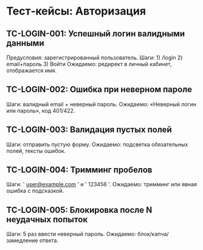 # Тест‑кейсы: Авторизация

## TC-LOGIN-001: Успешный логин валидными данными
Предусловия: зарегистрированный пользователь.
Шаги: 1) /login 2) email+пароль 3) Войти
Ожидаемо: редирект в личный кабинет, отображается имя.

## TC-LOGIN-002: Ошибка при неверном пароле
Шаги: валидный email + неверный пароль.
Ожидаемо: «Неверный логин или пароль», код 401/422.

## TC-LOGIN-003: Валидация пустых полей
Шаги: отправить пустую форму.
Ожидаемо: подсветка обязательных полей, тексты ошибок.

## TC-LOGIN-004: Тримминг пробелов
Шаги: '  user@example.com  ' и '  123456  '.
Ожидаемо: тримминг или явная ошибка с подсказкой.

## TC-LOGIN-005: Блокировка после N неудачных попыток
Шаги: 5 раз ввести неверный пароль.
Ожидаемо: блок/капча/замедление ответа.
